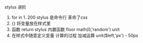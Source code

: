 stylus 进阶
1. for in 1..200
stylus 是命令行 革命了css
2. {} 将变量放在样式里
3. 函数 return
 stylus 内置函数
 floor math(0,'random') 
 unit 
4. 在样式中随意定义变量 计算的过程
加减运算  unit($left,'px') - 50px